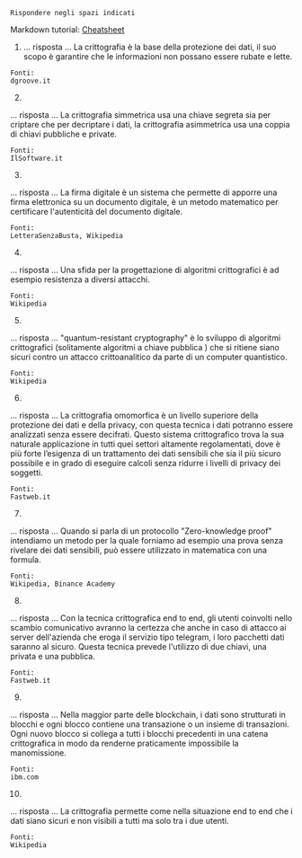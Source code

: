 ```
Rispondere negli spazi indicati
```

Markdown tutorial: [Cheatsheet](https://github.com/adam-p/markdown-here/wiki/Markdown-Cheatsheet)

1. ... risposta ...
La crittografia è la base della protezione dei dati, il suo scopo è garantire che le informazioni non possano essere rubate e lette.
```
Fonti:
dgroove.it
```

2. 

... risposta ...
La crittografia simmetrica usa una chiave segreta sia per criptare che per decriptare i dati, la crittografia asimmetrica usa una coppia di chiavi pubbliche e private.

```
Fonti:
IlSoftware.it
```

3. 

... risposta ...
La firma digitale è un sistema che permette di apporre una firma elettronica su un documento digitale, è un metodo matematico per certificare l'autenticità del documento digitale.
```
Fonti:
LetteraSenzaBusta, Wikipedia
```

4. 

... risposta ...
Una sfida per la progettazione di algoritmi crittografici è ad esempio resistenza a diversi attacchi.

```
Fonti:
Wikipedia
```

5. 

... risposta ...
"quantum-resistant cryptography" è lo sviluppo di algoritmi crittografici (solitamente algoritmi a chiave pubblica ) che si ritiene siano sicuri contro un attacco crittoanalitico da parte di un computer quantistico.

```
Fonti:
Wikipedia
```

6. 

... risposta ...
La crittografia omomorfica è un livello superiore della protezione dei dati e della privacy, con questa tecnica i dati potranno essere analizzati senza essere decifrati. Questo sistema crittografico trova la sua naturale applicazione in tutti quei settori altamente regolamentati, dove è più forte l’esigenza di un trattamento dei dati sensibili che sia il più sicuro possibile e in grado di eseguire calcoli senza ridurre i livelli di privacy dei soggetti.

```
Fonti:
Fastweb.it
```

7. 

... risposta ...
Quando si parla di un protocollo "Zero-knowledge proof" intendiamo un metodo per la quale forniamo ad esempio una prova senza rivelare dei dati sensibili, può essere utilizzato in matematica con una formula.

```
Fonti:
Wikipedia, Binance Academy
```

8. 

... risposta ...
Con la tecnica crittografica end to end, gli utenti coinvolti nello scambio comunicativo avranno la certezza che anche in caso di attacco ai server dell'azienda che eroga il servizio tipo telegram, i loro pacchetti dati saranno al sicuro. Questa tecnica prevede l'utilizzo di due chiavi, una privata e una pubblica.

```
Fonti:
Fastweb.it
```

9. 

... risposta ...
Nella maggior parte delle blockchain, i dati sono strutturati in blocchi e ogni blocco contiene una transazione o un insieme di transazioni. Ogni nuovo blocco si collega a tutti i blocchi precedenti in una catena crittografica in modo da renderne praticamente impossibile la manomissione.

```
Fonti:
ibm.com
```

10. 

... risposta ...
La crittografia permette come nella situazione end to end che i dati siano sicuri e non visibili a tutti ma solo tra i due utenti.

```
Fonti:
Wikipedia
```
